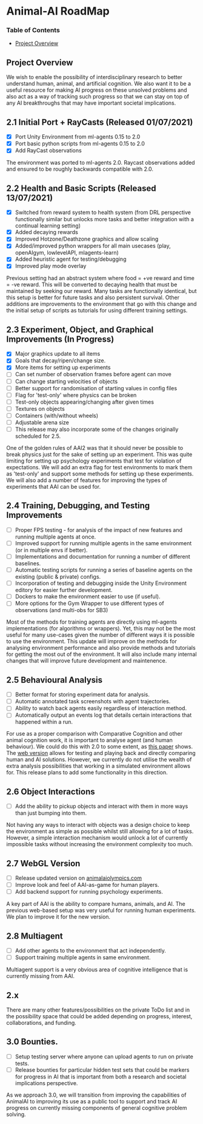 # Animal-AI RoadMap

### Table of Contents
- [Project Overview](#overview)

## Project Overview
We wish to enable the possibility of interdisciplinary research to better understand human, animal, and artificial cognition. We also want it to be a useful resource for making AI progress on these unsolved problems and also act as a way of tracking such progress so that we can stay on top of any AI breakthroughs that may have important societal implications. 

## 2.1 Initial Port + RayCasts (Released 01/07/2021)

- [x] Port Unity Environment from ml-agents 0.15 to 2.0
- [x] Port basic python scripts from ml-agents 0.15 to 2.0
- [x] Add RayCast observations

The environment was ported to ml-agents 2.0. Raycast observations added and ensured to be roughly backwards compatible with 2.0.

## 2.2 Health and Basic Scripts (Released 13/07/2021)

- [x] Switched from reward system to health system (from DRL perspective functionally similar but unlocks more tasks and better integration with a continual learning setting)
- [x] Added decaying rewards
- [x] Improved Hotzone/Deathzone graphics and allow scaling
- [x] Added/improved python wrappers for all main usecases (play, openAIgym, lowlevelAPI, mlagents-learn)
- [x] Added heuristic agent for testing/debugging
- [x] Improved play mode overlay

Previous setting had an abstract system where food = +ve reward and time = -ve reward. This will be converted to decaying health that must be maintained by seeking our reward. Many tasks are functionally identical, but this setup is better for future tasks and also persistent survival. Other additions are improvements to the environment that go with this change and the initial setup of scripts as tutorials for using different training settings.

## 2.3 Experiment, Object, and Graphical Improvements (In Progress)

- [x] Major graphics update to all items
- [x] Goals that decay/ripen/change size.
- [x] More items for setting up experiments
- [ ] Can set number of observation frames before agent can move
- [ ] Can change starting velocities of objects
- [ ] Better support for randomisation of starting values in config files
- [ ] Flag for 'test-only' where physics can be broken
- [ ] Test-only objects appearing/changing after given times
- [ ] Textures on objects
- [ ] Containers (with/without wheels)
- [ ] Adjustable arena size
- [ ] This release may also incorporate some of the changes originally scheduled for 2.5.

One of the golden rules of AAI2 was that it should never be possible to break physics just for the sake of setting up an experiment. This was quite limiting for setting up psychology experiments that test for violation of expectations. We will add an extra flag for test environments to mark them as 'test-only' and support some methods for setting up these experiments. We will also add a number of features for improving the types of experiments that AAI can be used for.


## 2.4 Training, Debugging, and Testing Improvements

- [ ] Proper FPS testing - for analysis of the impact of new features and running multiple agents at once.
- [ ] Improved support for running multiple agents in the same environment (or in multiple envs if better).
- [ ] Implementations and documentation for running a number of different baselines.
- [ ] Automatic testing scripts for running a series of baseline agents on the existing (public & private) configs.
- [ ] Incorporation of testing and debugging inside the Unity Environment editory for easier further development. 
- [ ] Dockers to make the environment easier to use (if useful). 
- [ ] More options for the Gym Wrapper to use different types of observations (and multi-obs for SB3)

Most of the methods for training agents are directly using ml-agents implementations (for algorithms or wrappers). Yet, this may not be the most useful for many use-cases given the number of different ways it is possible to use the environment. This update will improve on the methods for analysing environment performance and also provide methods and tutorials for getting the most out of the environment. It will also include many internal changes that will improve future development and maintenence.

## 2.5 Behavioural Analysis

- [ ] Better format for storing experiment data for analysis.
- [ ] Automatic annotated task screenshots with agent trajectories.
- [ ] Ability to watch back agents easily regardless of interaction method.
- [ ] Automatically output an events log that details certain interactions that happened within a run.

For use as a proper comparison with Comparative Cognition and other animal cognition work, it is important to analyse agent (and human behaviour). We could do this with 2.0 to some extent, as [this paper](https://psyarxiv.com/me3xy) shows. The [web version](http://animalaiolympics.com/AAI/) allows for testing and playing back and directly comparing human and AI solutions. However, we currently do not utilise the wealth of extra analysis possibilities that working in a simulated environment allows for. This release plans to add some functionality in this direction.

## 2.6 Object Interactions

- [ ] Add the ability to pickup objects and interact with them in more ways than just bumping into them.

Not having any ways to interact with objects was a design choice to keep the environment as simple as possible whilst still allowing for a lot of tasks. However, a simple interaction mechanism would unlock a lot of currently impossible tasks without increasing the environment complexity too much.

## 2.7 WebGL Version

- [ ] Release updated version on [animalaiolympics.com](http://animalaiolympics.com/AAI/)
- [ ] Improve look and feel of AAI-as-game for human players.
- [ ] Add backend support for running psychology experiments.

A key part of AAI is the ability to compare humans, animals, and AI. The previous web-based setup was very useful for running human experiments. We plan to improve it for the new version.

## 2.8 Multiagent

- [ ] Add other agents to the environment that act independently.
- [ ] Support training multiple agents in same environment. 

Multiagent support is a very obvious area of cognitive intelligence that is currently missing from AAI. 

## 2.x

There are many other features/possibilities on the private ToDo list and in the possibility space that could be added depending on progress, interest, collaborations, and funding.

## 3.0 Bounties.

- [ ] Setup testing server where anyone can upload agents to run on private tests.
- [ ] Release bounties for particular hidden test sets that could be markers for progress in AI that is important from both a research and societal implications perspective. 

As we approach 3.0, we will transition from improving the capabilities of AnimalAI to improving its use as a public tool to support and track AI progress on currently missing components of general cognitive problem solving. 

